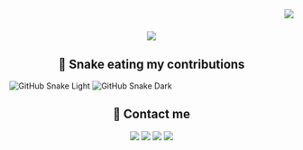 <img align="right" src="https://visitor-badge.laobi.icu/badge?page_id=Sanju0910.Sanju0910">

<h1 align="center">
<a href="https://git.io/typing-svg">
<img src="https://readme-typing-svg.herokuapp.com?font=Fira+Code&weight=500&size=30&pause=1000&color=F70000&width=600&height=60&lines=Hey+There!%2C+%F0%9F%91%8B;Nice+to+meet+you....%F0%9F%98%87;Myself+Sreeshankar+%F0%9F%98%8C;From+Kerala%2C+India+%F0%9F%87%AE%F0%9F%87%B3%F0%9F%93%8D&center=true" />
</a>
</h1>

<h2 align="center">
🐍 Snake eating my contributions
</h2> 

![GitHub Snake Light](https://github.com/Sanju0910/Sanju0910/blob/output/github-contribution-grid-snake.gif#gh-light-mode-only)
![GitHub Snake Dark](https://github.com/Sanju0910/Sanju0910/blob/output/github-contribution-grid-snake.svg#gh-dark-mode-only)

<h2 align="center">
🤝 Contact me
</h2>

<p align="center">
<a href = "mailto: sreeshankar0910@gmail.com"><img src="https://img.shields.io/badge/-Gmail-c71610?style=for-the-badge&logo=gmail&logoColor=white&bgColor=red" target="_blank"></a>
<a href = "https://instagram.com/_sk_sanju__" target="_blank"><img src="https://img.shields.io/badge/-Instagram-dd2a7b?style=for-the-badge&logo=instagram&logoColor=white" target="_blank"></a>  
<a href = "https://www.facebook.com/sreeshankar.k.1?mibextid=ZbWKwL" target="_blank"><img src="https://img.shields.io/badge/-Facebook-1778f2?style=for-the-badge&logo=facebook&logoColor=white" target="_blank"></a>
<a href = "https://t.me/sksanju0910" target="_blank"><img src="https://img.shields.io/badge/-Telegram-229ed9?style=for-the-badge&logo=telegram&logoColor=white" target="_blank"></a>
</p>














